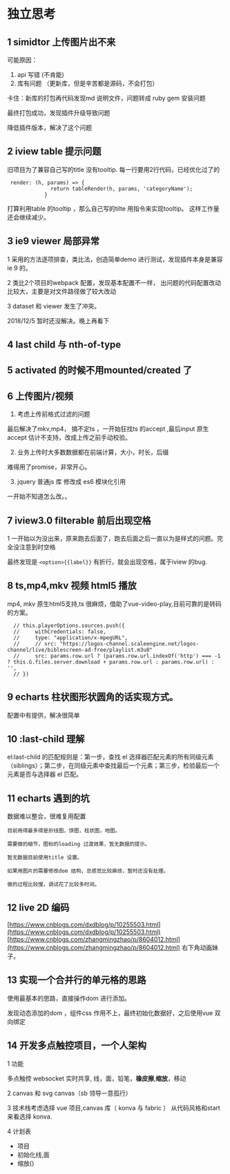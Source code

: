 # 独立思考

## 1 simidtor 上传图片出不来

可能原因：
1. api 写错 (不肯能) 
2. 库有问题 （更新库，但是辛苦都是源码，不会打包）

卡住：新库的打包再代码发现md 说明文件，问题转成 ruby gem 安装问题

最终打包成功，发现插件升级导致问题

降低插件版本，解决了这个问题

## 2 iview table 提示问题

旧项目为了兼容自己写的title 没有tooltip. 每一行要用2行代码，已经优化过了的

```
 render: (h, params) => {
              return tableRender(h, params, 'categoryName');
            }
```

打算利用table 的tooltip ，那么自己写的tilte 用指令来实现tooltip。 这样工作量还会继续减少。


## 3 ie9 viewer 局部异常

1 采用的方法逐项排查，类比法，创造简单demo 进行测试，发现插件本身是兼容ie 9 的。

2 类比2个项目的webpack 配置，发现基本配置不一样， 出问题的代码配置改动比较大，主要是对文件路径做了较大改动

3 dataset 和 viewer 发生了冲突。

2018/12/5 暂时还没解决。晚上再看下

## 4 last child 与 nth-of-type 



## 5 activated 的时候不用mounted/created 了



## 6 上传图片/视频

1. 考虑上传前格式过滤的问题

最后解决了mkv,mp4， 搞不定ts ，一开始狂找ts 的accept ,最后input 原生accept 估计不支持，改成上传之前手动校验。

2. 业务上传时大多数数据都在前端计算，大小，时长，后缀

难得用了promise，非常开心。 

3. jquery 普通js 库 修改成 es6 模块化引用

一开始不知道怎么改。。 

## 7 iview3.0  filterable 前后出现空格

1 一开始以为没出来，原来跑去后面了，跑去后面之后一直以为是样式的问题。完全没注意到时空格

最终发现是 `<option>{{label}}` 有折行，就会出现空格，属于iview 的bug. 

## 8 ts,mp4,mkv 视频 html5 播放

mp4, mkv 原生html5支持,ts 很麻烦，借助了vue-video-play,目前可靠的是转码的方案。

```
  // this.playerOptions.sources.push({
  //     withCredentials: false,
  //     type: "application/x-mpegURL",
  //     // src: "https://logos-channel.scaleengine.net/logos-channel/live/biblescreen-ad-free/playlist.m3u8"
  //     src: params.row.url ? (params.row.url.indexOf('http') === -1 ? this.G.files.server.download + params.row.url : params.row.url) : '',
  // })

```

## 9 echarts 柱状图形状圆角的话实现方式。

配置中有提供，解决很简单


## 10 :last-child 理解

 el:last-child 的匹配规则是：第一步，查找 el 选择器匹配元素的所有同级元素（siblings）；第二步，在同级元素中查找最后一个元素；第三步，检验最后一个元素是否与选择器 el 匹配。


## 11 echarts 遇到的坑

   数据难以整合，很难复用配置

    目前用得最多得是折线图，饼图，柱状图，地图。

    需要做的细节，图标的loading 过渡效果，暂无数据的提示。

    暂无数据目前使用title 设置。

    如果用图片的需要修改dom 结构，总感觉比较麻烦，暂时还没有处理。

    做的过程比较慢，调试花了比较多时间。

## 12 live 2D 编码
[https://www.cnblogs.com/dxdblog/p/10255503.html](https://www.cnblogs.com/dxdblog/p/10255503.html)
[https://www.cnblogs.com/zhangmingzhao/p/8604012.html](https://www.cnblogs.com/zhangmingzhao/p/8604012.html) 右下角动画妹子。


## 13 实现一个合并行的单元格的思路

使用最基本的思路，直接操作dom  进行添加。

发现动态添加的dom ，组件css 作用不上，最终初始化数据好，之后使用vue 双向绑定



## 14 开发多点触控项目，一个人架构

1 功能

 多点触控  websocket 实时共享, 线，面，铅笔，**橡皮擦**,**缩放**，移动 

2 canvas 和 svg  canvas（sb 领导一意孤行）

3 技术栈考虑选择 vue 项目,canvas 库（ konva 与 fabric ） 从代码风格和start 来看选择 konva.


4 计划表

 * 项目
 * 初始化线,面
 * 缩放()



